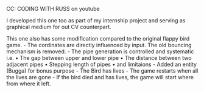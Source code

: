 CC: CODING WITH RUSS on youtube

I developed this one too as part of my internship project and serving as graphical medium for out CV counterpart.

This one also has some modification compared to the original flappy bird game.
    - The cordinates are directly influenced by input. The old bouncing mechanism is removed.
    - The pipe generation is controlled and systematic i.e.
          • The gap between upper and lower pipe
          • The distance between two adjacent pipes
          • Stepping length of pipes
          • and limitaions
    - Added an entity (Bugga) for bonus purpose
    - The Bird has lives
    - The game restarts when all the lives are gone
    - If the bird died and has lives, the game will start where from where it left.
